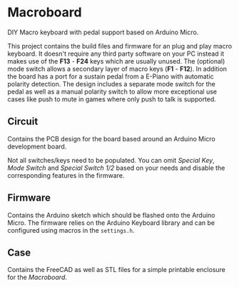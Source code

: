# Macroboard

DIY Macro keyboard with pedal support based on Arduino Micro.

This project contains the build files and firmware for an plug and play macro keyboard. It doesn't require any third party software on your PC instead it makes use of the **F13** - **F24** keys which are usually unused. The (optional) mode switch allows a secondary layer of macro keys (**F1** - **F12**).
In addition the board has a port for a sustain pedal from a E-Piano with automatic polarity detection. The design includes a separate mode switch for the pedal as well as a manual polarity switch to allow more exceptional use cases like push to mute in games where only push to talk is supported.

## Circuit

Contains the PCB design for the board based around an Arduino Micro development board.

Not all switches/keys need to be populated. You can omit _Special Key_, _Mode Switch_ and _Special Switch 1/2_ based on your needs and disable the corresponding features in the firmware.

## Firmware

Contains the Arduino sketch which should be flashed onto the Arduino Micro. The firmware relies on the Arduino Keyboard library and can be configured using macros in the `settings.h`.

## Case

Contains the FreeCAD as well as STL files for a simple printable enclosure for the _Macroboard_.
